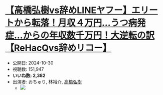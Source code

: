 # [【高橋弘樹vs辞めLINEヤフー】エリートから転落！月収４万円…うつ病発症…からの年収数千万円！大逆転の訳【ReHacQvs辞めリコー】](https://www.youtube.com/watch?v=A447j1X3yZ8)
-   公開日: 2024-10-30
-   視聴数: 151,947
-   **いいね数: 2,382**
-   出演者: おちゅり, 林裕介, [高橋弘樹](/rehacq_fan/people/高橋弘樹 "wikilink")
    - [![](https://img.youtube.com/vi/A447j1X3yZ8/hqdefault.jpg)](https://www.youtube.com/watch?v=A447j1X3yZ8)
